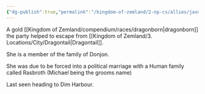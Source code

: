 ```yaml
---
{"dg-publish":true,"permalink":"/kingdom-of-zemland/2-np-cs/allies/jasmine/","tags":["Allies"]}
---
```




A gold [[Kingdom of Zemland/compendium/races/dragonborn\|dragonborn]] the party helped to escape from [[Kingdom of Zemland/3. Locations/City/Dragontail\|Dragontail]].

She is a member of the family of Donjon.

She was due to be forced into a political marriage with a Human family called Rasbroth (Michael being the grooms name)

Last seen heading to Dim Harbour.
